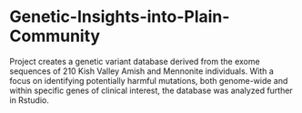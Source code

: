 # Genetic-Insights-into-Plain-Community
Project creates a genetic variant database derived from the exome sequences of 210 Kish Valley Amish and Mennonite individuals. With a focus on identifying potentially harmful mutations, both genome-wide and within specific genes of clinical interest, the database was analyzed further in Rstudio.

